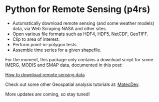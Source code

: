 # Python for Remote Sensing (p4rs)
- Automatically download remote sensing (and some weather models) data, via Web Scraping NASA and other sites.
- Open various file formats such as HDF4, HDF5, NetCDF, GeoTIFF.
- Clip to area of interest.
- Perform point-in-polygon tests.
- Assemble time series for a given shapefile.

For the moment, this package only contains a download script for some IMERG, MODIS and SMAP
data, documented in this post:

[How to download remote sensing data](https://www.matecdev.com/posts/download-remote-sensing-data-python.html)

Check out some other Geospatial analysis tutorials at: 
[MatecDev](https://www.matecdev.com/categories/geospatial-analysis.html).

More updates are coming, so stay tuned!
